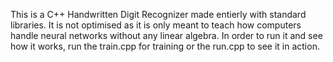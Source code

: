 This is a C++ Handwritten Digit Recognizer made entierly with standard libraries.
It is not optimised as it is only meant to teach how computers handle neural networks without any linear algebra.
In order to run it and see how it works, run the train.cpp for training or the run.cpp to see it in action.
